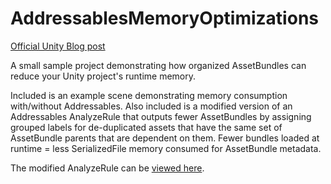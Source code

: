 # AddressablesMemoryOptimizations

[Official Unity Blog post](https://blogs.unity3d.com/2021/03/31/tales-from-the-optimization-trenches-saving-memory-with-addressables/)

A small sample project demonstrating how organized AssetBundles can reduce your Unity project's runtime memory.

Included is an example scene demonstrating memory consumption with/without Addressables. Also included is a modified version of an Addressables AnalyzeRule that outputs fewer AssetBundles by assigning grouped labels for de-duplicated assets that have the same set of AssetBundle parents that are dependent on them. Fewer bundles loaded at runtime = less SerializedFile memory consumed for AssetBundle metadata.

The modified AnalyzeRule can be [viewed here](https://github.com/patrickdevarney/AddressablesMemoryOptimizations/blob/main/Assets/Editor/CheckBundleDupeDependenciesV2.cs).
